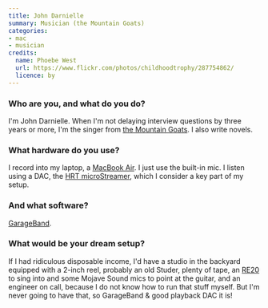 ```yaml
---
title: John Darnielle
summary: Musician (the Mountain Goats)
categories:
- mac
- musician
credits:
  name: Phoebe West
  url: https://www.flickr.com/photos/childhoodtrophy/287754862/
  licence: by
---
```


### Who are you, and what do you do?

I'm John Darnielle. When I'm not delaying interview questions by three years or more, I'm the singer from [the Mountain Goats](http://www.mountain-goats.com/ "The band's website."). I also write novels. 

### What hardware do you use?

I record into my laptop, a [MacBook Air][macbook-air]. I just use the built-in mic. I listen using a DAC, the [HRT microStreamer][microstreamer], which I consider a key part of my setup.

### And what software?

[GarageBand][].

### What would be your dream setup?

If I had ridiculous disposable income, I'd have a studio in the backyard equipped with a 2-inch reel, probably an old Studer, plenty of tape, an [RE20][] to sing into and some Mojave Sound mics to point at the guitar, and an engineer on call, because I do not know how to run that stuff myself. But I'm never going to have that, so GarageBand & good playback DAC it is!

[macbook-air]: https://www.apple.com/macbook-air/ "A very thin laptop."
[microstreamer]: https://www.amazon.com/HRT-348-MicroStreamer/dp/B00B4YE5BG/ "A USB headphone amp."
[re20]: https://www.electrovoice.com/product.php?id=91 "A broadcaster microphone."
[garageband]: https://www.apple.com/mac/garageband/ "An audio recording and editing tool for the Mac."
